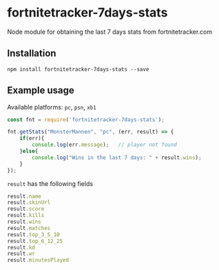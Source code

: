 # fortnitetracker-7days-stats
Node module for obtaining the last 7 days stats from fortnitetracker.com

## Installation

```
npm install fortnitetracker-7days-stats --save
```

## Example usage

Available platforms: `pc`, `psn`, `xb1`

```javascript
const fnt = require('fortnitetracker-7days-stats');

fnt.getStats("MonsterMannen", "pc", (err, result) => {
    if(err){
        console.log(err.message);   // player not found
    }else{
        console.log("Wins in the last 7 days: " + result.wins);
    }
});

```

`result` has the following fields

```javascript
result.name
result.skinUrl
result.score
result.kills
result.wins
result.matches
result.top_3_5_10
result.top_6_12_25
result.kd
result.wr
result.minutesPlayed
```
